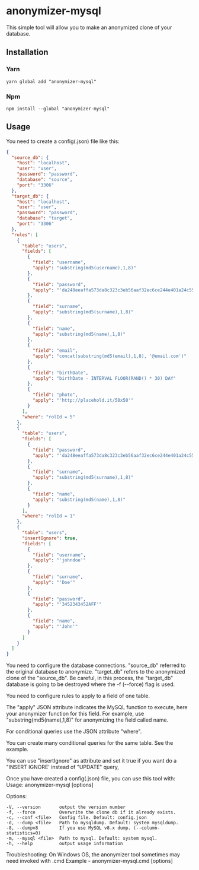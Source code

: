 # anonymizer-mysql

This simple tool will allow you to make an anonymized clone of your database.

## Installation

### Yarn

```shell
yarn global add "anonymizer-mysql"
```

### Npm

```shell
npm install --global "anonymizer-mysql"
```

## Usage

You need to create a config(.json) file like this:

```json
{
  "source_db": {
    "host": "localhost",
    "user": "user",
    "password": "password",
    "database": "source",
    "port": "3306"
  },
  "target_db": {
    "host": "localhost",
    "user": "user",
    "password": "password",
    "database": "target",
    "port": "3306"
  },
  "rules": [
    {
      "table": "users",
      "fields": [
        {
          "field": "username",
          "apply": "substring(md5(username),1,8)"
        },
        {
          "field": "password",
          "apply": "'da248eeaffa573da8c323c3eb56aaf32ec6ce244e401a24c55f30c907d0bbfb5'"
        },
        {
          "field": "surname",
          "apply": "substring(md5(surname),1,8)"
        },
        {
          "field": "name",
          "apply": "substring(md5(name),1,8)"
        },
        {
          "field": "email",
          "apply": "concat(substring(md5(email),1,8), '@email.com')"
        },
        {
          "field": "birthDate",
          "apply": "birthDate - INTERVAL FLOOR(RAND() * 30) DAY"
        },
        {
          "field": "photo",
          "apply": "'http://placehold.it/50x50'"
        }
      ],
      "where": "rolId = 5"
    },
    {
      "table": "users",
      "fields": [
        {
          "field": "password",
          "apply": "'da248eeaffa573da8c323c3eb56aaf32ec6ce244e401a24c55f30c907d0bbfb5'"
        },
        {
          "field": "surname",
          "apply": "substring(md5(surname),1,8)"
        },
        {
          "field": "name",
          "apply": "substring(md5(name),1,8)"
        }
      ],
      "where": "rolId = 1"
    },
    {
      "table": "users",
      "insertIgnore": true,
      "fields": [
        {
          "field": "username",
          "apply": "'johndoe'"
        },
        {
          "field": "surname",
          "apply": "'Doe'"
        },
        {
          "field": "password",
          "apply": "'3452343452AFF'"
        },
        {
          "field": "name",
          "apply": "'John'"
        }
      ]
    }
  ]
}
```

You need to configure the database connections. "source_db" referred to the original database to anonymize. "target_db" refers to the anonymized clone of the "source_db". Be careful, in this process, the "target_db" database is going to be destroyed where the -f (--force) flag is used.

You need to configure rules to apply to a field of one table.

The "apply" JSON attribute indicates the MySQL function to execute, here your anonymizer function for this field. For example, use "substring(md5(name),1,8)" for anonymizing the field called name.

For conditional queries use the JSON attribute "where".

You can create many conditional queries for the same table. See the example.

You can use "insertIgnore" as attribute and set it true if you want do a "INSERT IGNORE' instead of "UPDATE" query,

Once you have created a config(.json) file, you can use this tool with:
Usage: anonymizer-mysql [options]

Options:

    -V, --version       output the version number
    -f, --force         Overwrite the clone db if it already exists.
    -c, --conf <file>   Config file. Default: config.json
    -d, --dump <file>   Path to mysqldump. Default: system mysqldump.
    -8, --dumpv8        If you use MySQL v8.x dump. (--column-statistics=0)
    -m, --mysql <file>  Path to mysql. Default: system mysql.
    -h, --help          output usage information

Troubleshooting:
  On Windows OS, the anonymizer tool sometimes may need invoked with .cmd
  Example - anonymizer-mysql.cmd [options]
